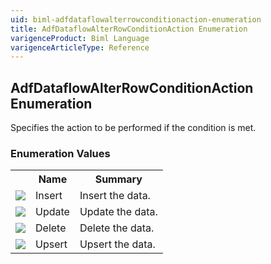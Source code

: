 ```yaml
---
uid: biml-adfdataflowalterrowconditionaction-enumeration
title: AdfDataflowAlterRowConditionAction Enumeration
varigenceProduct: Biml Language
varigenceArticleType: Reference
---
```


## AdfDataflowAlterRowConditionAction Enumeration<div class="LanguageSummary"><div class ="SummaryItem">Specifies the action to be performed if the condition is met.</div></div><div class="EnumValueGroup">### Enumeration Values<table id="EnumValue" class="MemberList"><tbody><tr><th class="MemberTypeIconColumnHeader">&nbsp;</th><th class="MemberNameColumnHeader">Name</th><th class="MemberSummaryColumnHeader">Summary</th></tr><tr class="cd0"><td align="center" class="MemberTypeIcon"><img src="enumValue.png"></img></td><td class="MemberName">Insert</td><td class="MemberSummary"><div class ="SummaryItem">Insert the data.</div></td></tr><tr class="cd1"><td align="center" class="MemberTypeIcon"><img src="enumValue.png"></img></td><td class="MemberName">Update</td><td class="MemberSummary"><div class ="SummaryItem">Update the data.</div></td></tr><tr class="cd0"><td align="center" class="MemberTypeIcon"><img src="enumValue.png"></img></td><td class="MemberName">Delete</td><td class="MemberSummary"><div class ="SummaryItem">Delete the data.</div></td></tr><tr class="cd1"><td align="center" class="MemberTypeIcon"><img src="enumValue.png"></img></td><td class="MemberName">Upsert</td><td class="MemberSummary"><div class ="SummaryItem">Upsert the data.</div></td></tr></tbody></table></div>
